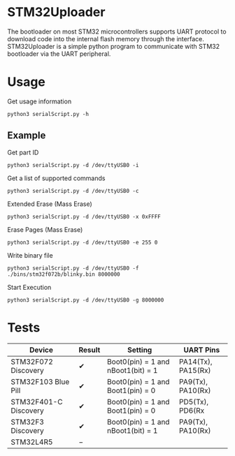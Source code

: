 # STM32Uploader
The bootloader on most STM32 microcontrollers supports UART protocol to download code into the internal flash memory through the interface. STM32Uploader is a simple python program to communicate with STM32 bootloader via the UART peripheral.


# Usage
Get usage information
```
python3 serialScript.py -h
```

## Example
Get part ID

```
python3 serialScript.py -d /dev/ttyUSB0 -i
```

Get a list of supported commands

```
python3 serialScript.py -d /dev/ttyUSB0 -c
```

Extended Erase (Mass Erase)
```
python3 serialScript.py -d /dev/ttyUSB0 -x 0xFFFF
```

Erase Pages (Mass Erase)
```
python3 serialScript.py -d /dev/ttyUSB0 -e 255 0
```

Write binary file
```
python3 serialScript.py -d /dev/ttyUSB0 -f ./bins/stm32f072b/blinky.bin 8000000
```

Start Execution
```
python3 serialScript.py -d /dev/ttyUSB0 -g 8000000
```

# Tests

| Device                 | Result         | Setting                            | UART Pins           |
| ---------------------- | -------------- | ---------------------------------  | ------------------- |
| STM32F072 Discovery    | &#10004;       | Boot0(pin) = 1 and nBoot1(bit) = 1 | PA14(Tx), PA15(Rx)  |
| STM32F103 Blue Pill    | &#10004;       | Boot0(pin) = 1 and Boot1(pin) = 0  | PA9(Tx), PA10(Rx)   |
| STM32F401-C Discovery  | &#10004;       | Boot0(pin) = 1 and Boot1(pin) = 0  | PD5(Tx), PD6(Rx     |
| STM32F3 Discovery      | &#10004;       | Boot0(pin) = 1 and nBoot1(bit) = 1 | PA9(Tx), PA10(Rx)   |
| STM32L4R5              | &#8722;        |                                    |                     |
